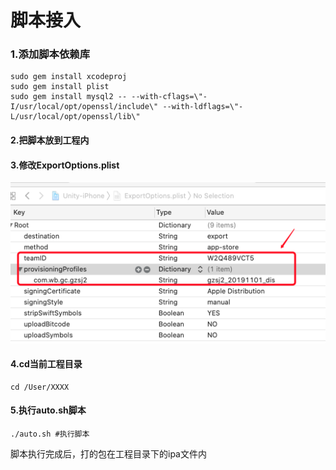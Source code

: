 # 脚本接入

### 1.添加脚本依赖库
```
sudo gem install xcodeproj
sudo gem install plist
sudo gem install mysql2 -- --with-cflags=\"-I/usr/local/opt/openssl/include\" --with-ldflags=\"-L/usr/local/opt/openssl/lib\"

```
#### 2.把脚本放到工程内

#### 3.修改ExportOptions.plist
![修改证书配置](../../../.gitbook/assets/xiu_gai_zheng_shu.png)
#### 4.cd当前工程目录
```
cd /User/XXXX
```

#### 5.执行auto.sh脚本
```
./auto.sh #执行脚本
```
脚本执行完成后，打的包在工程目录下的ipa文件内
